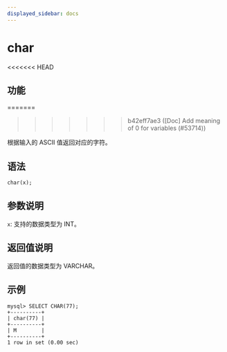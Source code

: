 ```yaml
---
displayed_sidebar: docs
---
```


# char

<<<<<<< HEAD
## 功能
=======

>>>>>>> b42eff7ae3 ([Doc] Add meaning of 0 for variables (#53714))

根据输入的 ASCII 值返回对应的字符。

## 语法

```Haskell
char(x);
```

## 参数说明

`x`: 支持的数据类型为 INT。

## 返回值说明

返回值的数据类型为 VARCHAR。

## 示例

```Plain Text
mysql> SELECT CHAR(77);
+----------+
| char(77) |
+----------+
| M        |
+----------+
1 row in set (0.00 sec)
```
